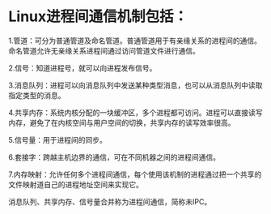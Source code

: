 Linux进程间通信机制包括：
====

1.管道：可分为普通管道及命名管道。普通管道用于有亲缘关系的进程间的通信。命名管道允许无亲缘关系进程间通过访问管道文件进行通信。

2.信号：知道进程号，就可以向进程发布信号。

3.消息队列：进程可以向消息队列中发送某种类型消息，也可以从消息队列中读取指定类型的消息。

4.共享内存：系统内核分配的一块缓冲区，多个进程都可访问。进程可以直接读写内存，避免了在内核空间与用户空间的切换，共享内存的读写效率很高。

5.信号量：用于进程间的同步。

6.套接字：跨越主机边界的通信，可在不同机器之间的进程间通信。

7.内存映射：允许任何多个进程间通信，每个使用该机制的进程通过把一个共享的文件映射道自己的进程地址空间来实现它。

消息队列、共享内存、信号量合并称为进程间通信，简称未IPC。
